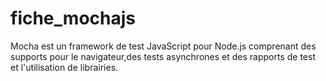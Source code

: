 # fiche_mochajs
Mocha est un framework de test JavaScript pour Node.js comprenant des supports pour le navigateur,des tests asynchrones et des rapports de test et l'utilisation de librairies.
